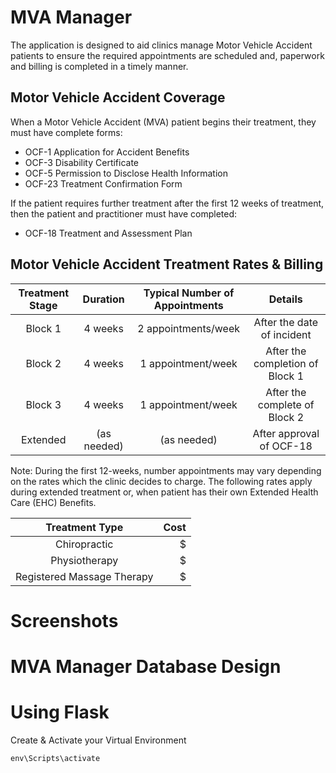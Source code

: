 # MVA Manager
The application is designed to aid clinics manage Motor Vehicle Accident patients to ensure the required appointments are scheduled and, paperwork and billing is completed in a timely manner. 

## Motor Vehicle Accident Coverage
When a Motor Vehicle Accident (MVA) patient begins their treatment, they must have complete forms:
* OCF-1 Application for Accident Benefits
* OCF-3 Disability Certificate
* OCF-5 Permission to Disclose Health Information
* OCF-23 Treatment Confirmation Form

If the patient requires further treatment after the first 12 weeks of treatment, then the patient and practitioner must have completed:
* OCF-18 Treatment and Assessment Plan

## Motor Vehicle Accident Treatment Rates & Billing 
| Treatment Stage | Duration    | Typical Number of Appointments | Details                         |
| :-------------: | :---------: | :----------------------------: | :-----------------------------: |
|     Block 1     |   4 weeks   |  2 appointments/week           | After the date of incident      |
|     Block 2     |   4 weeks   |  1 appointment/week            | After the completion of Block 1 |
|     Block 3     |   4 weeks   |  1 appointment/week            | After the complete of Block 2   | 
|    Extended     | (as needed) |  (as needed)                   | After approval of OCF-18        |

Note: During the first 12-weeks, number appointments may vary depending on the rates which the clinic decides to charge.
The following rates apply during extended treatment or, when patient has their own Extended Health Care (EHC) Benefits.

|       Treatment Type       | Cost  |
| :-------------------------:| ----: |
| Chiropractic               | $     |
| Physiotherapy              | $     |
| Registered Massage Therapy | $     |

# Screenshots 

# MVA Manager Database Design

# Using Flask

Create & Activate your Virtual Environment
``` 
env\Scripts\activate
```
